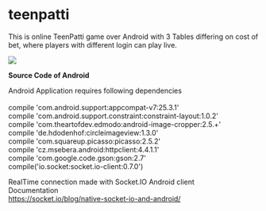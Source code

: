 # teenpatti
This is online TeenPatti game over Android with 3 Tables differing on cost of bet, where players with different login can play live.

<img src="http://appswale.com/teenpatti.jpeg">

<b>Source Code of Android</b>

Android Application requires following dependencies</br>
</br>
compile 'com.android.support:appcompat-v7:25.3.1'</br>
compile 'com.android.support.constraint:constraint-layout:1.0.2'</br>
compile 'com.theartofdev.edmodo:android-image-cropper:2.5.+'</br>
compile 'de.hdodenhof:circleimageview:1.3.0'</br>
compile 'com.squareup.picasso:picasso:2.5.2'</br>
compile 'cz.msebera.android:httpclient:4.4.1.1'</br>
compile 'com.google.code.gson:gson:2.7'</br>
compile('io.socket:socket.io-client:0.7.0') </br>

RealTime connection made with Socket.IO Android client</br>
Documentation</br>
<a href="https://socket.io/blog/native-socket-io-and-android/"> https://socket.io/blog/native-socket-io-and-android/</a>
